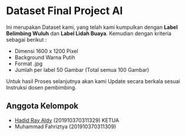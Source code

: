 # Dataset Final Project AI

Ini merupakan Dataset kami, yang telah kami kumpulkan dengan __Label Belimbing Wuluh__ dan __Label Lidah Buaya__.
Kemudian dengan kriteria sebagai berikut :

- Dimensi 1600 x 1200 Pixel
- Background Warna Putih
- Format .jpg
- Jumlah per label 50 Gambar (Total semua 100 Gambar)

Untuk hasil Proses selanjutnya akan kami Update secara berkala sesuai Instruksi dosen pembimbing.



## Anggota Kelompok

- [Hadid Ray Aldy](https://www.github.com/hadid21) (201910370311329)  KETUA
- Muhammad Fahriztya (201910370311309)
